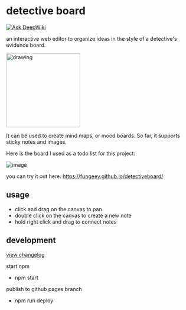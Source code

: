 # detective board
[![Ask DeepWiki](https://deepwiki.com/badge.svg)](https://deepwiki.com/Fungeey/detectiveboard)

an interactive web editor to organize ideas in the style of a detective's evidence board.

<img src="https://i.kym-cdn.com/photos/images/newsfeed/002/546/187/fb1.jpg" alt="drawing" width="200"/>

It can be used to create mind maps, or mood boards. So far, it supports sticky notes and images. 

Here is the board I used as a todo list for this project:

![image](https://github.com/Fungeey/DetectiveBoard/assets/45613337/a113ec7b-bd14-40a9-9dc5-560312220587)

you can try it out here: https://fungeey.github.io/detectiveboard/

## usage

- click and drag on the canvas to pan
- double click on the canvas to create a new note
- hold right click and drag to connect notes

## development
[view changelog](CHANGELOG.md)

start npm
- npm start

publish to github pages branch
- npm run deploy

